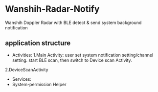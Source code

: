 # Wanshih-Radar-Notify
Wanshih Doppler Radar with BLE detect &amp; send system background notification

## application structure
 - Activities:
 1.Main Activity: 
 user set system notification setting/channel setting.
 start BLE scan, then switch to Device scan Activity.
 
 2.DeviceScanActivity
 
 - Services:
 - System-permission Helper
